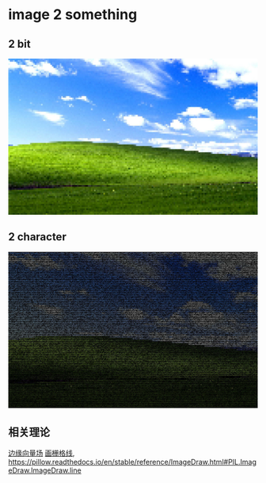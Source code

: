 # image 2 something


## 2 bit
![2bit](../screenshots/2bit.jpg)

## 2 character
![2char](../screenshots/2char.jpg)


## 相关理论
[边缘向量场](https://blog.csdn.net/weixin_42201701/article/details/103439458)
[画栅格线](https://www.cnpython.com/qa/84805), https://pillow.readthedocs.io/en/stable/reference/ImageDraw.html#PIL.ImageDraw.ImageDraw.line

